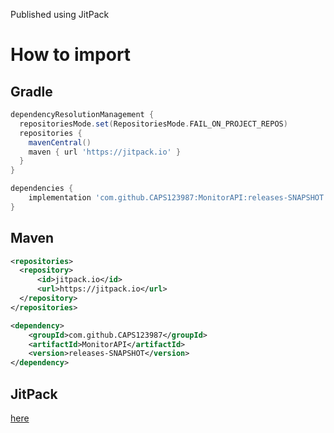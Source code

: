 Published using JitPack

# How to import
## Gradle

```gradle
dependencyResolutionManagement {
  repositoriesMode.set(RepositoriesMode.FAIL_ON_PROJECT_REPOS)
  repositories {
    mavenCentral()
    maven { url 'https://jitpack.io' }
  }
}

dependencies {
    implementation 'com.github.CAPS123987:MonitorAPI:releases-SNAPSHOT'
}
```
## Maven
```xml
<repositories>
  <repository>
      <id>jitpack.io</id>
      <url>https://jitpack.io</url>
  </repository>
</repositories>

<dependency>
    <groupId>com.github.CAPS123987</groupId>
    <artifactId>MonitorAPI</artifactId>
    <version>releases-SNAPSHOT</version>
</dependency>
```

## JitPack
[here](https://jitpack.io/#CAPS123987/AdvancedTextDisplay/)
